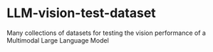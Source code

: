 # LLM-vision-test-dataset
Many collections of datasets for testing the vision performance of a Multimodal Large Language Model
